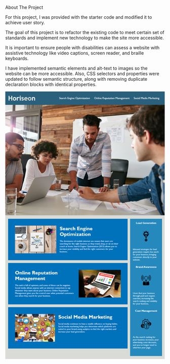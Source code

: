 About The Project

For this project, I was provided with the starter code and modified it to achieve user story.

The goal of this project is to refactor the existing code to meet certain set of standards and implement new technology to make the site more accessible.

It is important to ensure people with disabilities can assess a website with assistive technology like video captions, screen reader, and braille keyboards.

I have implemented semantic elements and alt-text to images so the website can be more accessible. Also, CSS selectors and properties were updated to follow semantic structure, along with removing duplicate declaration blocks with identical properties.

![Alt text](assets/website-screenshot.png?raw=true "Optional Title")
